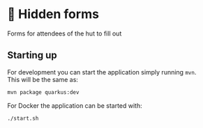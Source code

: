 # :memo: Hidden forms

Forms for attendees of the hut to fill out

## Starting up

For development you can start the application simply running `mvn`.</br>
This will be the same as:
```bash
mvn package quarkus:dev
```

For Docker the application can be started with:
```bash
./start.sh
```

